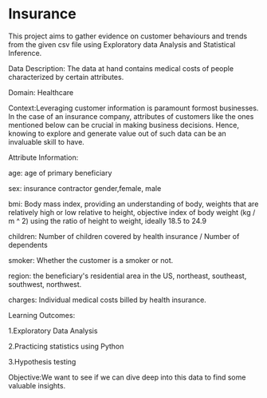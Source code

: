 # Insurance
This project aims to gather evidence on customer behaviours and trends from the given csv file using Exploratory data Analysis and Statistical Inference.

Data Description: The data at hand contains medical costs of people characterized by certain attributes.

Domain: Healthcare

Context:Leveraging customer information is paramount formost businesses. In the case of an insurance company, attributes of customers like the ones mentioned below can be crucial in making business decisions. Hence, knowing to explore and generate value out of such data can be an invaluable skill to have.

Attribute Information:

age: age of primary beneficiary

sex: insurance contractor gender,female, male

bmi: Body mass index, providing an understanding of body, weights that are relatively high or low relative to height, objective index of body weight (kg / m ^ 2) using the ratio of height to weight, ideally 18.5 to 24.9

children: Number of children covered by health insurance / Number of dependents

smoker: Whether the customer is a smoker or not.

region: the beneficiary's residential area in the US, northeast, southeast, southwest, northwest.

charges: Individual medical costs billed by health insurance.

Learning Outcomes: 

1.Exploratory Data Analysis

2.Practicing statistics using Python

3.Hypothesis testing

Objective:We want to see if we can dive deep into this data to find some valuable insights.


